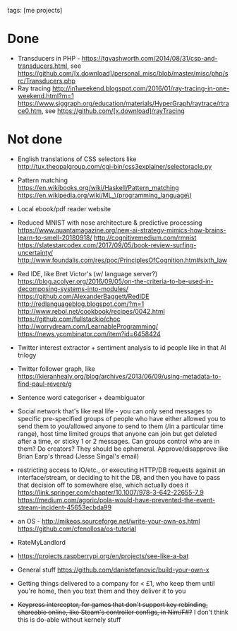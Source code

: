 tags: [me projects]
# Done
* Transducers in PHP - https://tgvashworth.com/2014/08/31/csp-and-transducers.html, see https://github.com/[x.download]/personal_misc/blob/master/misc/php/src/Transducers.php
* Ray tracing http://in1weekend.blogspot.com/2016/01/ray-tracing-in-one-weekend.html?m=1 https://www.siggraph.org/education/materials/HyperGraph/raytrace/rtrace0.htm, see https://github.com/[x.download]/rayTracing

# Not done
* English translations of CSS selectors like http://tux.theopalgroup.com/cgi-bin/css3explainer/selectoracle.py
* Pattern matching https://en.wikibooks.org/wiki/Haskell/Pattern_matching https://en.wikipedia.org/wiki/ML_\(programming_language\)
* Local ebook/pdf reader website
* Reduced MNIST with nose architecture & predictive processing https://www.quantamagazine.org/new-ai-strategy-mimics-how-brains-learn-to-smell-20180918/ http://cognitivemedium.com/rmnist https://slatestarcodex.com/2017/09/05/book-review-surfing-uncertainty/ http://www.foundalis.com/res/poc/PrinciplesOfCognition.htm#sixth_law
* Red IDE, like Bret Victor's (w/ language server?) https://blog.acolyer.org/2016/09/05/on-the-criteria-to-be-used-in-decomposing-systems-into-modules/ https://github.com/AlexanderBaggett/RedIDE http://redlanguageblog.blogspot.com/?m=1 http://www.rebol.net/cookbook/recipes/0042.html https://github.com/fullstackio/choc http://worrydream.com/LearnableProgramming/ https://news.ycombinator.com/item?id=6458424
* Twitter interest extractor + sentiment analysis to id people like in that AI trilogy
* Twitter follower graph, like https://kieranhealy.org/blog/archives/2013/06/09/using-metadata-to-find-paul-revere/g
* Sentence word categoriser + deambiguator
* Social network that's like real life - you can only send messages to specific pre-specified groups of people who have either allowed you to send them to you/allowed anyone to send to them (/in a particular time range), host time limited groups that anyone can join but get deleted after a time, or sticky 1 or 2 messages. Can groups control who are in them? Do creators? They should be ephemeral. Approve/disapprove like Brian Earp's thread (Jesse Singal's email)
* restricting access to IO/etc., or executing HTTP/DB requests against an interface/stream, or deciding to hit the DB, and then you have to pass that decision off to somewhere else, which actually does it https://link.springer.com/chapter/10.1007/978-3-642-22655-7_9 https://medium.com/agoric/pola-would-have-prevented-the-event-stream-incident-45653ecbda99
* an OS - http://mikeos.sourceforge.net/write-your-own-os.html https://github.com/cfenollosa/os-tutorial
* RateMyLandlord
* https://projects.raspberrypi.org/en/projects/see-like-a-bat
* General stuff https://github.com/danistefanovic/build-your-own-x
* Getting things delivered to a company for < £1, who keep them until you're home, then you text them and they deliver it to you

* ~~Keypress interceptor, for games that don't support key rebinding, shareable online, like Steam's controller configs, in Nim/F#?~~ I don't think this is do-able without kernely stuff

